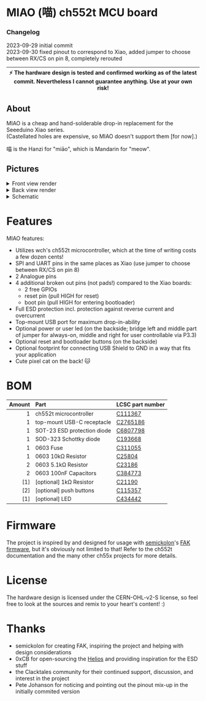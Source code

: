 # MIAO (喵) ch552t MCU board

### Changelog
2023-09-29 initial commit  
2023-09-30 fixed pinout to correspond to Xiao, added jumper to choose between RX/CS on pin 8, completely rerouted

| :zap: The hardware design is tested and confirmed working as of the latest commit. Nevertheless I cannot guarantee anything. **Use at your own risk!** |
|---|

## About
MIAO is a cheap and hand-solderable drop-in replacement for the Seeeduino Xiao series.  
(Castellated holes are expensive, so MIAO doesn't support them [for now].)

喵 is the Hanzi for "miāo", which is Mandarin for "meow".

## Pictures
<details>
<summary> Front view render </summary>

![miaofront](https://github.com/kilipan/miao/blob/main/img/miao_3d_front.png?raw=true)

</details>
<details>
<summary> Back view render </summary>

![miaoback](https://github.com/kilipan/miao/blob/main/img/miao_3d_back.png?raw=true)

</details>
<details>
<summary> Schematic </summary>

![miaoschematic](https://github.com/kilipan/miao/blob/main/img/miao_schematic.png?raw=true)

</details>

# Features
MIAO features:
- Utilizes wch's ch552t microcontroller, which at the time of writing costs a few dozen cents! 
- SPI and UART pins in the same places as Xiao (use jumper to choose between RX/CS on pin 8)
- 2 Analogue pins
- 4 additional broken out pins (not pads!) compared to the Xiao boards:
  - 2 free GPIOs
  - reset pin (pull HIGH for reset)
  - boot pin (pull HIGH for entering bootloader)
- Full ESD protection incl. protection against reverse current and overcurrent
- Top-mount USB port for maximum drop-in-ability
- Optional power or user led (on the backside; bridge left and middle part of jumper for always-on, middle and right for user controllable via P3.3)
- Optional reset and bootloader buttons (on the backside)
- Optional footprint for connecting USB Shield to GND in a way that fits your application
- Cute pixel cat on the back! 🐱

# BOM
| Amount | Part | LCSC part number |
| ------:|:-----|:-----------------|
|      1 | ch552t microcontroller | [C111367](https://www.lcsc.com/product-detail/USB-ICs_WCH-Jiangsu-Qin-Heng-CH552T_C111367.html) |
|      1 | top-mount USB-C receptacle | [C2765186](https://www.lcsc.com/product-detail/_SHOU-HAN-_C2765186.html) |
|      1 | SOT-23 ESD protection diode | [C6807798](https://www.lcsc.com/product-detail/_FUXINSEMI-_C6807798.html) |
|      1 | SOD-323 Schottky diode | [C193668](https://www.lcsc.com/product-detail/_Nexperia-_C193668.html) |
|      1 | 0603 Fuse | [C311055](https://www.lcsc.com/product-detail/_AEM-_C311055.html) |
|      1 | 0603 10kΩ Resistor | [C25804](https://www.lcsc.com/product-detail/_UNI-ROYAL-Uniroyal-Elec-_C25804.html) |
|      2 | 0603 5.1kΩ Resistor | [C23186](https://www.lcsc.com/product-detail/_UNI-ROYAL-Uniroyal-Elec-_C23186.html) |
|      2 | 0603 100nF Capacitors | [C384773](https://www.lcsc.com/product-detail/Multilayer-Ceramic-Capacitors-MLCC-SMD-SMT_Walsin-Tech-Corp-0603X334K100CT_C384773.html) |
|    [1] | [optional] 1kΩ Resistor | [C21190](https://www.lcsc.com/product-detail/_UNI-ROYAL-Uniroyal-Elec-_C21190.html) |
|    [2] | [optional] push buttons | [C115357](https://www.lcsc.com/product-detail/_ALPSALPINE-_C115357.html) |
|    [1] | [optional] LED | [C434442](https://www.lcsc.com/product-detail/_Yongyu-Photoelectric-_C434442.html) |

# Firmware
The project is inspired by and designed for usage with
[semickolon](https://github.com/semickolon/)'s
[FAK firmware](https://github.com/semickolon/fak/), but it's obviously not
limited to that! Refer to the ch552t documentation and the many other ch55x
projects for more details.

# License
The hardware design is licensed under the CERN-OHL-v2-S license, so feel free
to look at the sources and remix to your heart's content! :)

# Thanks
- semickolon for creating FAK, inspiring the project and helping with design considerations
- 0xCB for open-sourcing the [Helios](https://github.com/0xCB-dev/0xCB-Helios/) and providing inspiration for the ESD stuff
- the Clacktales community for their continued support, discussion, and interest in the project
- Pete Johanson for noticing and pointing out the pinout mix-up in the initially commited version
